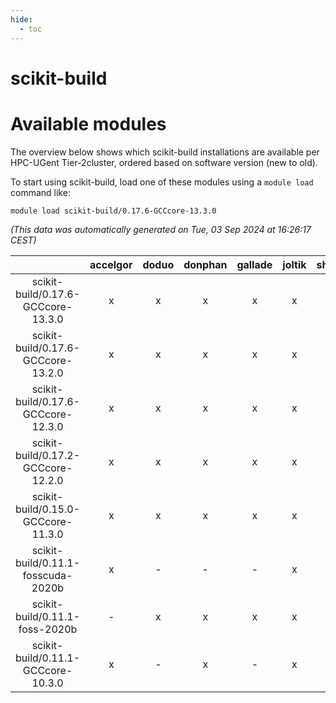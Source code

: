 ```yaml
---
hide:
  - toc
---
```


scikit-build
============

# Available modules


The overview below shows which scikit-build installations are available per HPC-UGent Tier-2cluster, ordered based on software version (new to old).

To start using scikit-build, load one of these modules using a `module load` command like:

```shell
module load scikit-build/0.17.6-GCCcore-13.3.0
```

*(This data was automatically generated on Tue, 03 Sep 2024 at 16:26:17 CEST)*  

| |accelgor|doduo|donphan|gallade|joltik|shinx|skitty|
| :---: | :---: | :---: | :---: | :---: | :---: | :---: | :---: |
|scikit-build/0.17.6-GCCcore-13.3.0|x|x|x|x|x|x|x|
|scikit-build/0.17.6-GCCcore-13.2.0|x|x|x|x|x|x|x|
|scikit-build/0.17.6-GCCcore-12.3.0|x|x|x|x|x|x|x|
|scikit-build/0.17.2-GCCcore-12.2.0|x|x|x|x|x|-|x|
|scikit-build/0.15.0-GCCcore-11.3.0|x|x|x|x|x|-|x|
|scikit-build/0.11.1-fosscuda-2020b|x|-|-|-|x|-|-|
|scikit-build/0.11.1-foss-2020b|-|x|x|x|x|-|x|
|scikit-build/0.11.1-GCCcore-10.3.0|x|-|x|-|x|-|-|
